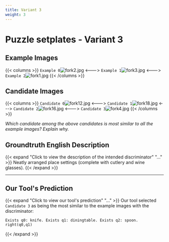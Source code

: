 ```yaml
---
title: Variant 3
weight: 3
---
```


# Puzzle setplates - Variant 3

## Example Images
{{< columns >}}
`Example 0`![fork2.jpg](/natscene_data/images/fork2.jpg)
<--->
`Example 1`![fork3.jpg](/natscene_data/images/fork3.jpg)
<--->
`Example 2`![fork1.jpg](/natscene_data/images/fork1.jpg)
{{< /columns >}}

## Candidate Images
{{< columns >}}
`Candidate 0`![fork12.jpg](/natscene_data/images/fork12.jpg)
<--->
`Candidate 1`![fork18.jpg](/natscene_data/images/fork18.jpg)
<--->
`Candidate 2`![fork16.jpg](/natscene_data/images/fork16.jpg)
<--->
`Candidate 3`![fork4.jpg](/natscene_data/images/fork4.jpg)
{{< /columns >}}

*Which candidate among the above candidates is most similar to all the example images? Explain why.*

## Groundtruth English Description

{{< expand "Click to view the description of the intended discriminator" "..." >}}
Neatly arranged place settings (complete with cutlery and wine glasses).
{{< /expand >}}

---



## Our Tool's Prediction

{{< expand "Click to view our tool's prediction" "..." >}}
Our tool selected `Candidate 3` as being the most similar to the example images with the discriminator:
```plaintext
Exists q0: knife. Exists q1: diningtable. Exists q2: spoon. right(q0,q1)
```
{{< /expand >}}
